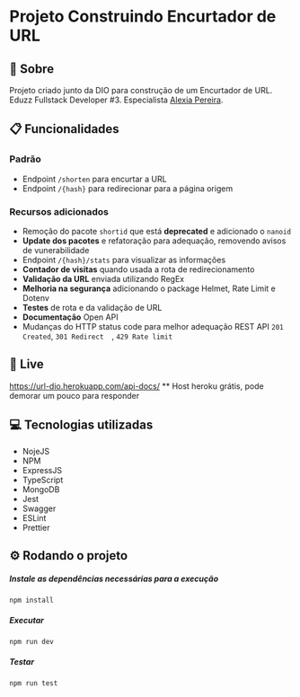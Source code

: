 # Projeto Construindo Encurtador de URL

## 📄 Sobre
Projeto criado junto da DIO para construção de um Encurtador de URL. Eduzz Fullstack Developer #3. Especialista [Alexia Pereira](https://www.linkedin.com/in/alexiapereira/).

## 📋 Funcionalidades

### Padrão
- Endpoint `/shorten` para encurtar a URL
- Endpoint `/{hash}` para redirecionar para a página origem
### Recursos adicionados
- Remoção do pacote `shortid` que está **deprecated** e adicionado o `nanoid`
- **Update dos pacotes** e refatoração para adequação, removendo avisos de vunerabilidade
- Endpoint `/{hash}/stats` para visualizar as informações
- **Contador de visitas** quando usada a rota de redirecionamento
- **Validação da URL** enviada utilizando RegEx
- **Melhoria na segurança** adicionando o package Helmet, Rate Limit e Dotenv
- **Testes** de rota e da validação de URL
- **Documentação** Open API
- Mudanças do HTTP status code para melhor adequação REST API
`201 Created`, `301 Redirect  `, `429 Rate limit `


## 🔗 Live
https://url-dio.herokuapp.com/api-docs/
** Host heroku grátis, pode demorar um pouco para responder
## 💻 Tecnologias utilizadas
  - NojeJS
  - NPM
  - ExpressJS
  - TypeScript
  - MongoDB
  - Jest
  - Swagger
  - ESLint
  - Prettier

## ⚙️ Rodando o projeto

##### Instale as dependências necessárias para a execução
`npm install`

#####  Executar
`npm run dev`

#####  Testar
`npm run test`
